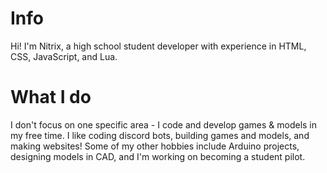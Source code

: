 # Info
Hi! I'm Nitrix, a high school student developer with experience in HTML, CSS, JavaScript, and Lua.

# What I do
I don't focus on one specific area - I code and develop games & models in my free time. I like coding discord bots, building games and models, and making websites! Some of my other hobbies include Arduino projects, designing models in CAD, and I'm working on becoming a student pilot.
